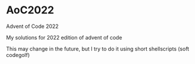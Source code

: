 # AoC2022
Advent of Code 2022

My solutions for 2022 edition of advent of code

This may change in the future, but I try to do it using short shellscripts (soft codegolf)
